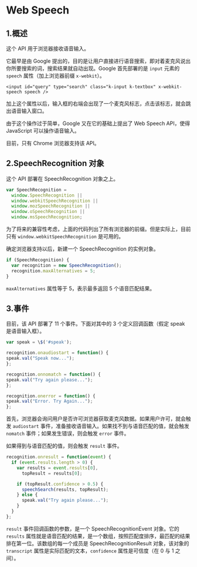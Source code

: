 # Web Speech

## 1.概述

这个 API 用于浏览器接收语音输入。

它最早是由 Google 提出的，目的是让用户直接进行语音搜索，即对着麦克风说出你所要搜索的词，搜索结果就自动出现。Google 首先部署的是 `input` 元素的 `speech` 属性（加上浏览器前缀 `x-webkit`）。

`<input id="query" type="search" class="k-input k-textbox" x-webkit-speech speech />`

加上这个属性以后，输入框的右端会出现了一个麦克风标志，点击该标志，就会跳出语音输入窗口。

由于这个操作过于简单，Google 又在它的基础上提出了 Web Speech API，使得 JavaScript 可以操作语音输入。

目前，只有 Chrome 浏览器支持该 API。

## 2.SpeechRecognition 对象

这个 API 部署在 SpeechRecognition 对象之上。

```javascript
var SpeechRecognition =
  window.SpeechRecognition ||
  window.webkitSpeechRecognition ||
  window.mozSpeechRecognition ||
  window.oSpeechRecognition ||
  window.msSpeechRecognition;
```

为了将来的兼容性考虑，上面的代码列出了所有浏览器的前缀。但是实际上，目前只有 `window.webkitSpeechRecognition` 是可用的。

确定浏览器支持以后，新建一个 SpeechRecognition 的实例对象。

```javascript
if (SpeechRecognition) {
  var recognition = new SpeechRecognition();
  recognition.maxAlternatives = 5;
}
```

`maxAlternatives` 属性等于 5，表示最多返回 5 个语音匹配结果。

## 3.事件

目前，该 API 部署了 11 个事件。下面对其中的 3 个定义回调函数（假定 speak 是语音输入框）。

```javascript
var speak = \$('#speak');

recognition.onaudiostart = function() {
speak.val("Speak now...");
};

recognition.onnomatch = function() {
speak.val("Try again please...");
};

recognition.onerror = function() {
speak.val("Error. Try Again...");
};
```

首先，浏览器会询问用户是否许可浏览器获取麦克风数据。如果用户许可，就会触发 `audiostart` 事件，准备接收语音输入。如果找不到与语音匹配的值，就会触发 `nomatch` 事件；如果发生错误，则会触发 `error` 事件。

如果得到与语音匹配的值，则会触发 `result` 事件。

```javascript
recognition.onresult = function(event) {
  if (event.results.length > 0) {
    var results = event.results[0],
      topResult = results[0];

    if (topResult.confidence > 0.5) {
      speechSearch(results, topResult);
    } else {
      speak.val("Try again please...");
    }
  }
};
```

`result` 事件回调函数的参数，是一个 SpeechRecognitionEvent 对象。它的 `results` 属性就是语音匹配的结果，是一个数组，按照匹配度排序，最匹配的结果排在第一位。该数组的每一个成员是 SpeechRecognitionResult 对象，该对象的 `transcript` 属性是实际匹配的文本，`confidence` 属性是可信度（在 0 与 1 之间）。
